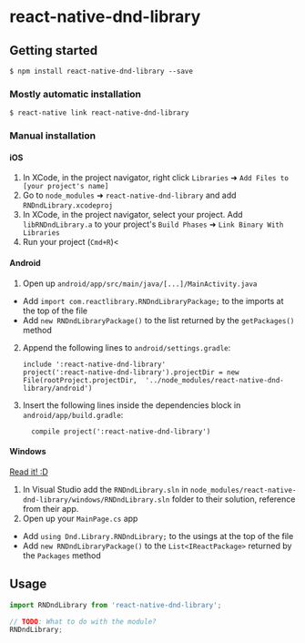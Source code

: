 
# react-native-dnd-library

## Getting started

`$ npm install react-native-dnd-library --save`

### Mostly automatic installation

`$ react-native link react-native-dnd-library`

### Manual installation


#### iOS

1. In XCode, in the project navigator, right click `Libraries` ➜ `Add Files to [your project's name]`
2. Go to `node_modules` ➜ `react-native-dnd-library` and add `RNDndLibrary.xcodeproj`
3. In XCode, in the project navigator, select your project. Add `libRNDndLibrary.a` to your project's `Build Phases` ➜ `Link Binary With Libraries`
4. Run your project (`Cmd+R`)<

#### Android

1. Open up `android/app/src/main/java/[...]/MainActivity.java`
  - Add `import com.reactlibrary.RNDndLibraryPackage;` to the imports at the top of the file
  - Add `new RNDndLibraryPackage()` to the list returned by the `getPackages()` method
2. Append the following lines to `android/settings.gradle`:
  	```
  	include ':react-native-dnd-library'
  	project(':react-native-dnd-library').projectDir = new File(rootProject.projectDir, 	'../node_modules/react-native-dnd-library/android')
  	```
3. Insert the following lines inside the dependencies block in `android/app/build.gradle`:
  	```
      compile project(':react-native-dnd-library')
  	```

#### Windows
[Read it! :D](https://github.com/ReactWindows/react-native)

1. In Visual Studio add the `RNDndLibrary.sln` in `node_modules/react-native-dnd-library/windows/RNDndLibrary.sln` folder to their solution, reference from their app.
2. Open up your `MainPage.cs` app
  - Add `using Dnd.Library.RNDndLibrary;` to the usings at the top of the file
  - Add `new RNDndLibraryPackage()` to the `List<IReactPackage>` returned by the `Packages` method


## Usage
```javascript
import RNDndLibrary from 'react-native-dnd-library';

// TODO: What to do with the module?
RNDndLibrary;
```
  